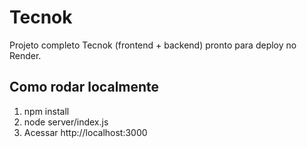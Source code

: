 # Tecnok

Projeto completo Tecnok (frontend + backend) pronto para deploy no Render.

## Como rodar localmente

1. npm install
2. node server/index.js
3. Acessar http://localhost:3000
